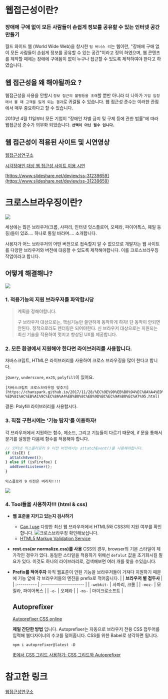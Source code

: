 # 웹접근성이란?

<h3>장애에 구애 없이 모든 사람들이 손쉽게 정보를 공유할 수 있는 인터넷 공간 만들기</h3>

월드 와이드 웹 (World Wide Web)을 창시한 `팀 버너스 리`는 웹이란, "장애에 구애 없이 모든 사람들이 손쉽게 정보를 공유할 수 있는 공간"이라고 정의 하였으며, 웹 콘텐츠를 제작할 때에는 장애에 구애됨이 없이 누구나 접근할 수 있도록 제작하여야 한다고 하였습니다.

## 웹 접근성을 왜 해야될까요 ?

웹접근성을 사용을 안할시 `정보 접근의 불평등을 초래`할 뿐만 아니라 더 나아가 `기업 입장에서 볼 때 고객을 잃게 되는 결과`로 귀걸될 수 있습니다. 웹 접근성 준수는 이러한 관점에서 매우 중요하다고 할 수 있습니다.

2013년 4월 11일부터 모든 기업이 "장애인 차별 금지 및 구제 등에 관한 법률"에 따라 웹접근성 준수가 의무화 되었습니다. **`선택이 아닌 필수 입니다.`**

## 웹 접근성이 적용된 사이트 및 시연영상

[웹접근성연구소](https://www.wah.or.kr:444/)

[시각장애인 대상 웹 접근성 사이트 이용 시연](https://www.youtube.com/watch?v=Sk-dk4ZoX6U)

[https://www.slideshare.net/deview/ss-31239659](https://www.slideshare.net/deview/ss-31239659)

# 크로스브라우징이란?

![](https://t1.daumcdn.net/cfile/tistory/24551C4957A9234814)

세상에는 많은 브라우저(크롬, 사파리, 인터넷 잇스플로어, 오페라, 파이어폭스, 웨일 등등)들이 있죠.... 하나로 통일 바라며.... 소개합니다.

사용자가 어느 브라우저의 어떤 버전으로 접속할지 알 수 없으므로 개발자는 웹 사이트를 다양한 브라우저와 버전에 대응할 수 있도록 제작해야합니다. 이를 크로스브라우징 작업이라고 합니다.

## 어떻게 해결해나?

![](https://t1.daumcdn.net/cfile/tistory/24799D4E57A9267010)

### 1. 적용기능의 지원 브라우저를 파악합시당

> 계획을 정해야합니다.
>
> 구 브라우저 대상으로는, 핵심기능만 쓸만하게 동작하게 하자!
> 단 동작이 안되면 안된다. 정적으로라도 렌더링은 되어야한다.
> 신 브라우저 대상으로는 지원되는 최신 기술을 적용하여 멋지고 향상된 UX를 제공합니다.

<!-- 사용자들에게 동일한 동작만 가능하기에 하면 됩니다. 1px까지 동일하게 해야된다는 방법이 웹호환을 완벽히 했다고 할수 없습니다. -->

<!-- 익스플로러9 이상으로 맞춰주기만 하면 됩니다. 다른 브라우저는 자동으로 업데이트또는 지원을 많이 하기 때문에 익스플로러를 잘 맞춰주면 된다고 합니다.

사파리는 맥OS로 확인해야합니다.-->

### 2. 모든 환경에서 지원해야 한다면 라이브러리를 사용합니다.

자바스크립트, HTML은 라이브러리를 사용하여 크로스 브라우징을 많이 한다고 합니다.

`jQuery`, `underscore`, `exJS`, `polyfill`이 있어요.

    [자바스크립트 크로스브라우징 맞추기](https://chanspark.github.io/2017/11/28/%EC%9E%90%EB%B0%94%EC%8A%A4%ED%81%AC%EB%A6%BD%ED%8A%B8-%ED%81%AC%EB%A1%9C%EC%8A%A4%EB%B8%8C%EB%9D%BC%EC%9A%B0%EC%A7%95.html)

결론: Polyfill 라이브러리를 사용합시다.

### 3. 직접 구현시에는 '기능 탐지'를 이용하자!

각 브라우저에서 지원하는 함수, 메소드, 그리고 기능들이 다르기 때문에, if 문을 통해서 분기를 설정한 다음에 함수를 적용해야 합니다.

```js
// 인터넷 익스플러로러 9 이전 버전에서는 attatchEvent()를 사용해야합니다.
if (isIE) {
  attatchEvent();
} else if (isFirefox) {
  addEventListener();
}
```

`익스플로러 9 이전은 버리자!!!!`

![](https://www.linkweb.ca/blog/wp-content/uploads/2016/01/kill-ie-blog-banner.jpg)

### 4. Tool들을 사용하자!!! (html & css)

- **웹 표준을 지키고 있는지 검사하기**

  - [Can I use](http://caniuse.com/)
    다양한 최신 웹 브라우저에서 HTML5와 CSS3의 지원 여부를 확인합니다.
    ![크로스브라우징 확인해보십니다.](https://thebook.io/img/006943/019.jpg)
  - [HTML5 Markup Validation Service](https://validator.w3.org/#validate_by_uri)

- **rest.css(or normalize.css)를 사용**
  CSS의 경우, browser의 기본 스타일이 제가각인 경우가 있다. 동일한 스타일을 적용하기 위해선 `defalut` 값을 초기화시킬 필요가 있다. 이것도 하나의 라이브러리로, 검색해보면 여러 개를 찾을 수있습니다.

- **Prefix를 적어주자**
  아직 웹표준이 안된 기능을 브라우저들이 가져다 지원하기 때문에 기능 앞에 각 브라우저들의 엔진을 prefix로 적어줍니다.
  | | **브라우저 별 접두사** |
  | :---------- | :--------------------- |
  | `-webkit-` | 사파리, 크롬 |
  | `-moz-` | 모질라, 파이어폭스 |
  | `-o-` | 오페라 |
  | `-ms-` | 마이크로소프트 |

     <h2> Autoprefixer </h2>

  [Autoprefixer CSS online](http://autoprefixer.github.io/)

  **제일 간단한 방법** 입니다.
  Autoprefixer는 자동으로 브라우저 전용 CSS 접두어를 입력해 웹디자이너의 수고를 덜어줍니다. CSS를 위한 Babel로 생각하면 됩니다.

  ```
  npm i autoprefixer@latest -D
  ```

  [IE에서 CSS 그리드 사용하기: CSS 그리드와 Autoprefixer](https://webactually.com/2018/10/ie%EC%97%90%EC%84%9C-css-%EA%B7%B8%EB%A6%AC%EB%93%9C-%EC%82%AC%EC%9A%A9%ED%95%98%EA%B8%B0-css-%EA%B7%B8%EB%A6%AC%EB%93%9C%EC%99%80-autoprefixer/)

# 참고한 링크

[웹접근성연구소](https://www.wah.or.kr:444/Accessibility/define.asp)
